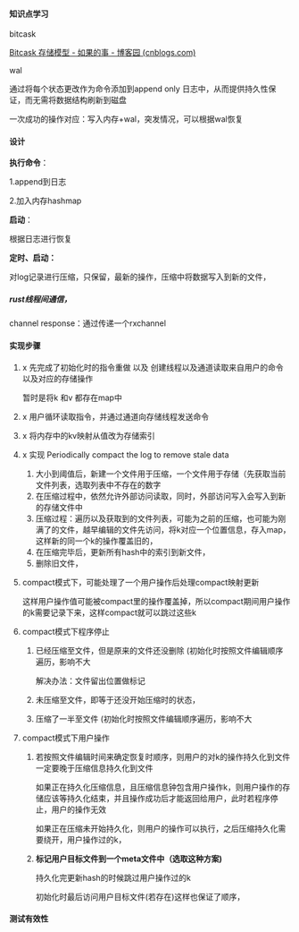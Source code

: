 #### 知识点学习

bitcask

[Bitcask 存储模型 - 如果的事 - 博客园 (cnblogs.com)](https://www.cnblogs.com/chenny7/p/4572381.html)

wal

通过将每个状态更改作为命令添加到append only 日志中，从而提供持久性保证，而无需将数据结构刷新到磁盘

一次成功的操作对应：写入内存+wal，突发情况，可以根据wal恢复

#### 设计

**执行命令**：

1.append到日志

2.加入内存hashmap

**启动**：

根据日志进行恢复

**定时、启动：**

对log记录进行压缩，只保留，最新的操作，压缩中将数据写入到新的文件，

##### rust线程间通信，

channel response：通过传递一个rxchannel

#### 实现步骤

1. x 先完成了初始化时的指令重做 以及 创建线程以及通道读取来自用户的命令 以及对应的存储操作

   暂时是将k 和v 都存在map中

2. x 用户循环读取指令，并通过通道向存储线程发送命令

3. x 将内存中的kv映射从值改为存储索引

4. x 实现 Periodically compact the log to remove stale data

   1. 大小到阈值后，新建一个文件用于压缩，一个文件用于存储（先获取当前文件列表，选取列表中不存在的数字
   2. 在压缩过程中，依然允许外部访问读取，同时，外部访问写入会写入到新的存储文件中
   3. 压缩过程：遍历以及获取到的文件列表，可能为之前的压缩，也可能为刚满了的文件，越早编辑的文件先访问，将k对应一个位置信息，存入map，这样新的同一个k的操作覆盖旧的，
   4. 在压缩完毕后，更新所有hash中的索引到新文件，
   5. 删除旧文件，

5. compact模式下，可能处理了一个用户操作后处理compact映射更新

   这样用户操作值可能被compact里的操作覆盖掉，所以compact期间用户操作的k需要记录下来，这样compact就可以跳过这些k

6. compact模式下程序停止

   1. 已经压缩至文件，但是原来的文件还没删除 (初始化时按照文件编辑顺序遍历，影响不大

      解决办法：文件留出位置做标记

   2. 未压缩至文件，即等于还没开始压缩时的状态，

   3. 压缩了一半至文件 (初始化时按照文件编辑顺序遍历，影响不大

7. compact模式下用户操作

   1. 若按照文件编辑时间来确定恢复时顺序，则用户的对k的操作持久化到文件一定要晚于压缩信息持久化到文件

      如果正在持久化压缩信息，且压缩信息钟包含用户操作k，则用户操作的存储应该等持久化结束，并且操作成功后才能返回给用户，此时若程序停止，用户的操作无效

      如果正在压缩未开始持久化，则用户的操作可以执行，之后压缩持久化需要绕开，用户操作过的k，

   2. **标记用户目标文件到一个meta文件中（选取这种方案)**

      持久化完更新hash的时候跳过用户操作过的k

      初始化时最后访问用户目标文件(若存在)这样也保证了顺序，

#### 测试有效性

